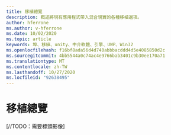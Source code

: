 ```yaml
---
title: 移植總覽
description: 概述將現有應用程式帶入混合現實的各種移植選項。
author: hferrone
ms.author: v-hferrone
ms.date: 10/02/2020
ms.topic: article
keywords: 埠、移植、unity、中介軟體、引擎、UWP、Win32
ms.openlocfilehash: f16bf8ada56d4d740abbbacddd4d5e4085850d2c
ms.sourcegitcommit: 4bb5544a0c74ac4e9766bab3401c9b30ee170a71
ms.translationtype: MT
ms.contentlocale: zh-TW
ms.lasthandoff: 10/27/2020
ms.locfileid: "92638495"
---
```

# <a name="porting-overview"></a>移植總覽

[//TODO：需要標頭影像]